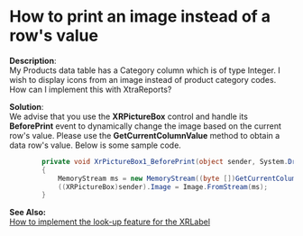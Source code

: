 # How to print an image instead of a row's value


<p><strong>Description</strong>:<br />
My Products data table has a Category column which is of type Integer.  I wish to display icons from an image instead of product category codes.  How can I implement this with XtraReports?</p><p><strong>Solution</strong>:<br />
We advise that you use the <strong>XRPictureBox</strong> control and handle its <strong>BeforePrint</strong> event to dynamically change the image based on the current row's value.  Please use the <strong>GetCurrentColumnValue</strong> method to obtain a data row's value.  Below is some sample code.<br />
</p>

```cs
        private void XrPictureBox1_BeforePrint(object sender, System.Drawing.Printing.PrintEventArgs e)
        {            
            MemoryStream ms = new MemoryStream((byte [])GetCurrentColumnValue("Picture"));
            ((XRPictureBox)sender).Image = Image.FromStream(ms);
        }

```

<p> </p><p><strong>See Also:</strong><br />
<a href="https://www.devexpress.com/Support/Center/p/A2319">How to implement the look-up feature for the XRLabel</a></p>

<br/>


